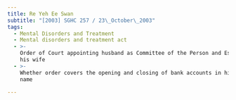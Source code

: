 ```yaml
---
title: Re Yeh Ee Swan
subtitle: "[2003] SGHC 257 / 23\_October\_2003"
tags:
  - Mental Disorders and Treatment
  - Mental disorders and treatment act
  - >-
    Order of Court appointing husband as Committee of the Person and Estate of
    his wife
  - >-
    Whether order covers the opening and closing of bank accounts in his wife\'s
    name

---
```


